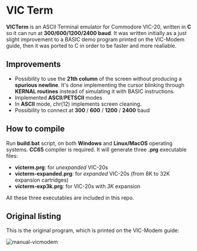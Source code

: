 # VIC Term
**VICTerm** is an ASCII Terminal emulator for Commodore VIC-20, written in **C** so it can run at **300/600/1200/2400 baud**. It was written initially as a just slight improvement to a BASIC demo program printed on the VIC-Modem guide, then it was ported to C in order to be faster and more realiable.

## Improvements
- Possibility to use the **21th column** of the screen without producing a **spurious newline**. It's done implementing the cursor blinking through **KERNAL routines** instead of simulating it with BASIC instructions.
- Implemented **ASCII**/**PETSCII** modes
- In **ASCII** mode, chr(12) implements screen cleaning.
- Possibility to connect at **300** / **600** / **1200** / **2400** baud

## How to compile
Run **build.bat** script, on both **Windows** and **Linux/MacOS** operating systems. **CC65** compiler is required. It will generate three **.prg** executable files:
- **victerm.prg**: for *unexpanded* VIC-20s
- **victerm-expanded.prg**: for *expanded* VIC-20s (from 8K to 32K expansion cartridges)
- **victerm-exp3k.prg**: for VIC-20s with *3K* expansion

All these three executables are included in this repo.

## Original listing
This is the original program, which is printed on the VIC-Modem guide:

![manual-vicmodem](manual-vicmodem.png)
